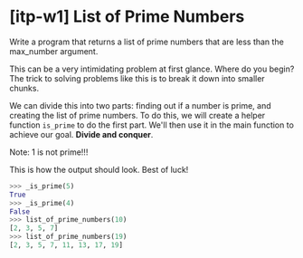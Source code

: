 # [itp-w1] List of Prime Numbers

Write a program that returns a list of prime numbers that are less than 
the max_number argument.

This can be a very intimidating problem at first glance. Where do you begin?
The trick to solving problems like this is to break it down into smaller chunks.

We can divide this into two parts: 
finding out if a number is prime, and creating the list of prime numbers. 
To do this, we will create a helper function `is_prime` to do the first part. 
We'll then use it in the main function to achieve our goal. **Divide and conquer**.

Note: 1 is not prime!!!

This is how the output should look. Best of luck!



```python
>>> _is_prime(5)
True
>>> _is_prime(4)
False
>>> list_of_prime_numbers(10)
[2, 3, 5, 7]
>>> list_of_prime_numbers(19)
[2, 3, 5, 7, 11, 13, 17, 19]
```
